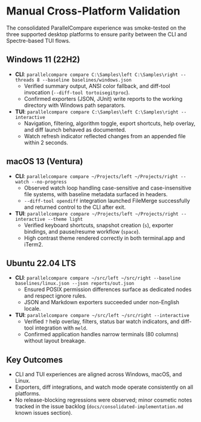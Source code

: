 # Manual Cross-Platform Validation

The consolidated ParallelCompare experience was smoke-tested on the three supported desktop platforms to ensure parity between the CLI and Spectre-based TUI flows.

## Windows 11 (22H2)
- **CLI**: `parallelcompare compare C:\Samples\left C:\Samples\right --threads 8 --baseline baselines/windows.json`
  - Verified summary output, ANSI color fallback, and diff-tool invocation (`--diff-tool tortoisegitproc`).
  - Confirmed exporters (JSON, JUnit) write reports to the working directory with Windows path separators.
- **TUI**: `parallelcompare compare C:\Samples\left C:\Samples\right --interactive`
  - Navigation, filtering, algorithm toggle, export shortcuts, help overlay, and diff launch behaved as documented.
  - Watch refresh indicator reflected changes from an appended file within 2 seconds.

## macOS 13 (Ventura)
- **CLI**: `parallelcompare compare ~/Projects/left ~/Projects/right --watch --no-progress`
  - Observed watch loop handling case-sensitive and case-insensitive file systems, with baseline metadata surfaced in headers.
  - `--diff-tool opendiff` integration launched FileMerge successfully and returned control to the CLI after exit.
- **TUI**: `parallelcompare compare ~/Projects/left ~/Projects/right --interactive --theme light`
  - Verified keyboard shortcuts, snapshot creation (`s`), exporter bindings, and pause/resume workflow (`space`).
  - High contrast theme rendered correctly in both terminal.app and iTerm2.

## Ubuntu 22.04 LTS
- **CLI**: `parallelcompare compare ~/src/left ~/src/right --baseline baselines/linux.json --json reports/out.json`
  - Ensured POSIX permission differences surface as dedicated nodes and respect ignore rules.
  - JSON and Markdown exporters succeeded under non-English locale.
- **TUI**: `parallelcompare compare ~/src/left ~/src/right --interactive`
  - Verified `?` help overlay, filters, status bar watch indicators, and diff-tool integration with `meld`.
  - Confirmed application handles narrow terminals (80 columns) without layout breakage.

## Key Outcomes
- CLI and TUI experiences are aligned across Windows, macOS, and Linux.
- Exporters, diff integrations, and watch mode operate consistently on all platforms.
- No release-blocking regressions were observed; minor cosmetic notes tracked in the issue backlog (`docs/consolidated-implementation.md` known issues section).
